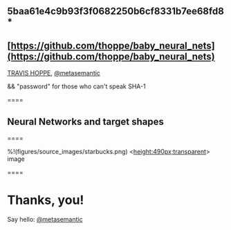 ## 5baa61e4c9b93f3f0682250b6cf8331b7ee68fd8*

[https://github.com/thoppe/baby_neural_nets](https://github.com/thoppe/baby_neural_nets)
----------
[TRAVIS HOPPE](http://thoppe.github.io/), [@metasemantic](https://twitter.com/metasemantic)

&& "password" for those who can't speak SHA-1
  
====

## Neural Networks and target shapes

====

%!(figures/source_images/starbucks.png) <<height:490px;transparent>> image

====
      
#  Thanks, you!
Say hello: [@metasemantic](https://twitter.com/metasemantic)
